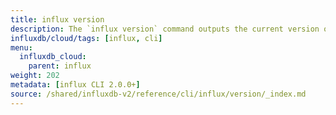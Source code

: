 ```yaml
---
title: influx version
description: The `influx version` command outputs the current version of the influx command line interface (CLI).
influxdb/cloud/tags: [influx, cli]
menu:
  influxdb_cloud:
    parent: influx
weight: 202
metadata: [influx CLI 2.0.0+]
source: /shared/influxdb-v2/reference/cli/influx/version/_index.md
---
```


<!-- The content of this file is at 
// SOURCE content/shared/influxdb-v2/reference/cli/influx/version/_index.md-->